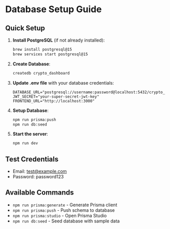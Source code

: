 # Database Setup Guide

## Quick Setup

1. **Install PostgreSQL** (if not already installed):
   ```bash
   brew install postgresql@15
   brew services start postgresql@15
   ```

2. **Create Database**:
   ```bash
   createdb crypto_dashboard
   ```

3. **Update .env file** with your database credentials:
   ```env
   DATABASE_URL="postgresql://username:password@localhost:5432/crypto_dashboard"
   JWT_SECRET="your-super-secret-jwt-key"
   FRONTEND_URL="http://localhost:3000"
   ```

4. **Setup Database**:
   ```bash
   npm run prisma:push
   npm run db:seed
   ```

5. **Start the server**:
   ```bash
   npm run dev
   ```

## Test Credentials
- Email: test@example.com
- Password: password123

## Available Commands
- `npm run prisma:generate` - Generate Prisma client
- `npm run prisma:push` - Push schema to database
- `npm run prisma:studio` - Open Prisma Studio
- `npm run db:seed` - Seed database with sample data
